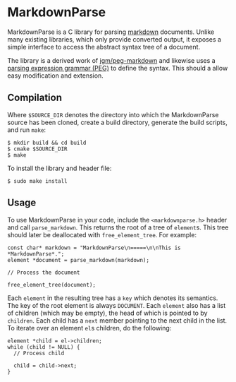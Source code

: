 MarkdownParse
=============

MarkdownParse is a C library for parsing [markdown][] documents. Unlike
many existing libraries, which only provide converted output, it
exposes a simple interface to access the abstract syntax tree of a
document.

The library is a derived work of [jgm/peg-markdown][] and likewise uses
a [parsing expression grammar (PEG)][] to define the syntax. This should
a allow easy modification and extension.

[parsing expression grammar (PEG)]: http://en.wikipedia.org/wiki/Parsing_expression_grammar 
[jgm/peg-markdown]: https://github.com/jgm/peg-markdown
[markdown]: http://daringfireball.net/projects/markdown/

Compilation
-----------

Where `$SOURCE_DIR` denotes the directory into which the MarkdownParse
source has been cloned, create a build directory, generate the build
scripts, and run `make`:

    $ mkdir build && cd build
    $ cmake $SOURCE_DIR
    $ make

To install the library and header file:

    $ sudo make install

Usage
-----

To use MarkdownParse in your code, include the `<markdownparse.h>`
header and call `parse_markdown`. This returns the root of a tree of
`element`s. This tree should later be deallocated with
`free_element_tree`. For example:

    const char* markdown = "MarkdownParse\n=====\n\nThis is *MarkdownParse*.";
    element *document = parse_markdown(markdown);

    // Process the document

    free_element_tree(document);

Each `element` in the resulting tree has a `key` which denotes its
semantics. The key of the root element is always `DOCUMENT`. Each
`element` also has a list of children (which may be
empty), the head of which is pointed to by `children`. Each child
has a `next` member pointing to the next child in the list. To
iterate over an element `el`s children, do the following:

    element *child = el->children;
    while (child != NULL) {
      // Process child

      child = child->next;
    }
